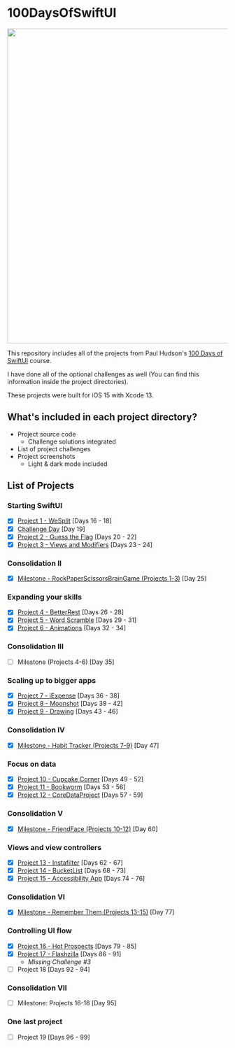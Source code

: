 # 100DaysOfSwiftUI
<div align="center">
  <img src="https://i.ytimg.com/vi/AWZzEGwkenQ/maxresdefault.jpg" width="720">
</div>

This repository includes all of the projects from Paul Hudson's [100 Days of SwiftUI](https://www.hackingwithswift.com/100/swiftui) course.

I have done all of the optional challenges as well (You can find this information inside the project directories).

These projects were built for iOS 15 with Xcode 13.

## What's included in each project directory?
* Project source code
  * Challenge solutions integrated
* List of project challenges
* Project screenshots
  * Light & dark mode included

## List of Projects
### Starting SwiftUI
- [x] [Project 1 - WeSplit](01-Project-1-WeSplit) [Days 16 - 18]
- [x] [Challenge Day](02-Challenge) [Day 19]
- [x] [Project 2 - Guess the Flag](03-Project-2-GuessTheFlag) [Days 20 - 22]
- [x] [Project 3 - Views and Modifiers](04-Project-3-ViewsAndModifiers) [Days 23 - 24]
### Consolidation II
- [x] [Milestone - RockPaperScissorsBrainGame (Projects 1-3)](05-Milestone-Project-RockPaperScissorsBrainGame) [Day 25]
### Expanding your skills
- [x] [Project 4 - BetterRest](06-Project-4-BetterRest) [Days 26 - 28]
- [x] [Project 5 - Word Scramble](07-Project-5-WordScramble) [Days 29 - 31]
- [x] [Project 6 - Animations](08-Project-6-Animations) [Days 32 - 34]
### Consolidation III
- [ ] Milestone (Projects 4-6) [Day 35]
### Scaling up to bigger apps
- [x] [Project 7 - iExpense](10-Project-7-iExpense) [Days 36 - 38]
- [x] [Project 8 - Moonshot](11-Project-8-Moonshot) [Days 39 - 42]
- [x] [Project 9 - Drawing](12-Project-9-Drawing) [Days 43 - 46]
### Consolidation IV
- [x] [Milestone - Habit Tracker (Projects 7-9)](13-Milestone-Project-HabitTracker) [Day 47]
### Focus on data
- [x] [Project 10 - Cupcake Corner](14-Project-10-CupcakeCorner) [Days 49 - 52]
- [x] [Project 11 - Bookworm](15-Project-11-Bookworm) [Days 53 - 56]
- [x] [Project 12 - CoreDataProject](16-Project-12-CoreDataProject) [Days 57 - 59]
### Consolidation V
- [x] [Milestone - FriendFace (Projects 10-12)](17-Milestone-Project-FriendFace) [Day 60]
### Views and view controllers
- [x] [Project 13 - Instafilter](18-Project-13-Instafilter) [Days 62 - 67]
- [x] [Project 14 - BucketList](19-Project-14-BucketList) [Days 68 - 73]
- [x] [Project 15 - Accessibility App](20-Project-15-AccessibilityApp) [Days 74 - 76]
### Consolidation VI
- [x] [Milestone - Remember Them (Projects 13-15)](21-Milestone-Project-RememberThem) [Day 77]
### Controlling UI flow
- [x] [Project 16 - Hot Prospects](22-Project-16-HotProspects) [Days 79 - 85]
- [x] [Project 17 - Flashzilla](23-Project-17-Flashzilla) [Days 86 - 91]
  * *Missing Challenge #3*
- [ ] Project 18 [Days 92 - 94]
### Consolidation VII
- [ ] Milestone: Projects 16-18 [Day 95]
### One last project
- [ ] Project 19 [Days 96 - 99]

